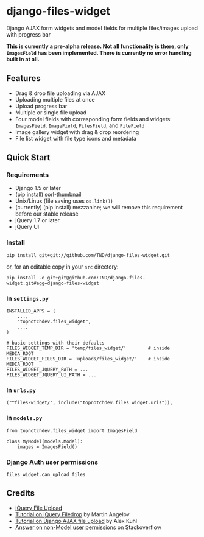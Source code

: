 django-files-widget
===================

Django AJAX form widgets and model fields for multiple files/images upload with progress bar

__This is currently a pre-alpha release. Not all functionality is there, only `ImagesField` has been implemented. There is currently no error handling built in at all.__

Features
--------

- Drag &amp; drop file uploading via AJAX
- Uploading multiple files at once
- Upload progress bar
- Multiple or single file upload
- Four model fields with corresponding form fields and widgets: `ImagesField`, `ImageField`, `FilesField`, and `FileField`
- Image gallery widget with drag &amp; drop reordering
- File list widget with file type icons and metadata

Quick Start
-----------

### Requirements ###
- Django 1.5 or later
- (pip install) sorl-thumbnail
- Unix/Linux (file saving uses `os.link()`)
- (currently) (pip install) mezzanine; we will remove this requirement before our stable release
- jQuery 1.7 or later
- jQuery UI

### Install ###

    pip install git+git://github.com/TND/django-files-widget.git

or, for an editable copy in your `src` directory:

    pip install -e git+git@github.com:TND/django-files-widget.git#egg=django-files-widget

### In `settings.py` ###

    INSTALLED_APPS = (
        ...,
        "topnotchdev.files_widget",
        ...,
    )
    
    # basic settings with their defaults
    FILES_WIDGET_TEMP_DIR = 'temp/files_widget/'        # inside MEDIA_ROOT
    FILES_WIDGET_FILES_DIR = 'uploads/files_widget/'    # inside MEDIA_ROOT
    FILES_WIDGET_JQUERY_PATH = ...
    FILES_WIDGET_JQUERY_UI_PATH = ...

### In `urls.py` ###

    ("^files-widget/", include("topnotchdev.files_widget.urls")),

### In `models.py` ###

    from topnotchdev.files_widget import ImagesField
  
    class MyModel(models.Model):
        images = ImagesField()

### Django Auth user permissions ###

    files_widget.can_upload_files

Credits
-------

- [jQuery File Upload](https://github.com/blueimp/jQuery-File-Upload/wiki/Options)
- [Tutorial on jQuery Filedrop](http://tutorialzine.com/2011/09/html5-file-upload-jquery-php/) by Martin Angelov
- [Tutorial on Django AJAX file upload](http://kuhlit.blogspot.nl/2011/04/ajax-file-uploads-and-csrf-in-django-13.html) by Alex Kuhl
- [Answer on non-Model user permissions](http://stackoverflow.com/questions/13932774/how-can-i-use-django-permissions-without-defining-a-content-type-or-model) on Stackoverflow

